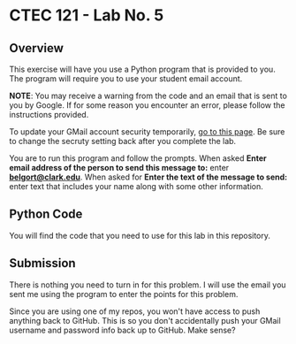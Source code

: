 # CTEC 121 - Lab No. 5

## Overview

This exercise will have you use a Python program that is provided to you. The program will require you to use your student email account. 

**NOTE**: You may receive a warning from the code and an email that is sent to you by Google. If for some reason you encounter an error, please follow the instructions provided.

To update your GMail account security temporarily, [go to this page](https://support.google.com/accounts/answer/6010255?hl=en). Be sure to change the secruty setting back after you complete the lab.

You are to run this program and follow the prompts. When asked **Enter email address of the person to send this message to:** enter **belgort@clark.edu**. When asked for **Enter the text of the message to send:** enter text that includes your name along with some other information.

## Python Code

You will find the code that you need to use for this lab in this repository.

## Submission

There is nothing you need to turn in for this problem. I will use the email you sent me using the program to enter the points for this problem.

Since you are using one of my repos, you won't have access to push anything back to GitHub. This is so you don't accidentally push your GMail username and password info back up to GitHub. Make sense?